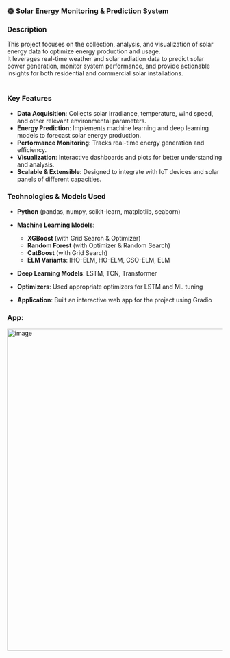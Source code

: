 ### 🌞 Solar Energy Monitoring & Prediction System
### Description

This project focuses on the collection, analysis, and visualization of solar energy data to optimize energy production and usage.<br>It leverages real-time weather and solar radiation data to predict solar power generation, monitor system performance, and provide actionable insights for both residential and commercial solar installations.<br><br>

### Key Features

- **Data Acquisition**: Collects solar irradiance, temperature, wind speed, and other relevant environmental parameters.  
- **Energy Prediction**: Implements machine learning and deep learning models to forecast solar energy production.  
- **Performance Monitoring**: Tracks real-time energy generation and efficiency.  
- **Visualization**: Interactive dashboards and plots for better understanding and analysis.  
- **Scalable & Extensible**: Designed to integrate with IoT devices and solar panels of different capacities.  

### Technologies & Models Used

- **Python** (pandas, numpy, scikit-learn, matplotlib, seaborn)  

- **Machine Learning Models**:  
  - **XGBoost** (with Grid Search & Optimizer)  
  - **Random Forest** (with Optimizer & Random Search)  
  - **CatBoost** (with Grid Search)  
  - **ELM Variants**: IHO-ELM, HO-ELM, CSO-ELM, ELM  

- **Deep Learning Models**: LSTM, TCN, Transformer  

- **Optimizers**: Used appropriate optimizers for LSTM and ML tuning  

- **Application**: Built an interactive web app for the project using Gradio  

### App:
<img width="1429" height="752" alt="image" src="https://github.com/user-attachments/assets/82b067a7-d070-4e07-8e19-5a83a2ca474a" />
